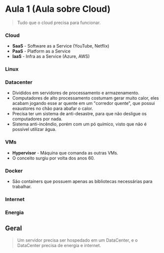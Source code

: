 # Aula 1 (Aula sobre Cloud)
> Tudo que o cloud precisa para funcionar.

### Cloud

* **SaaS** - Software as a Service (YouTube, Netflix)
* **PaaS** - Platform as a Service
* **IaaS** - Infra as a Service (Azure, AWS)

### Linux

### Datacenter

* Divididos em servidores de processamento e armazenamento.
* Computadores de alto processamento costumam gerar muito calor, eles acabam jogando esse ar quente em um "corredor quente", que possui exaustores no chão para abafar o calor.
* Precisa ter um sistema de anti-desastre, para que não desligue os computadores por nada.
* Sistema anti-incêndio, porém com um pó químico, visto que não é possível utilizar água.
  
### VMs

* **Hypervisor** - Máquina que comanda as outras VMs.
* O conceito surgiu por volta dos anos 60.

### Docker

* São containers que possuem apenas as bibliotecas necessárias para trabalhar.

### Internet

### Energia

## Geral
> Um servidor precisa ser hospedado em um DataCenter, e o DataCenter precisa de energia e internet.
